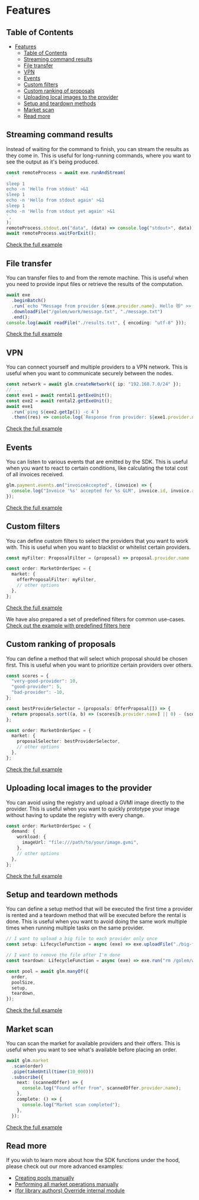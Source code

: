 # Features

## Table of Contents

<!-- TOC -->

- [Features](#features)
  - [Table of Contents](#table-of-contents)
  - [Streaming command results](#streaming-command-results)
  - [File transfer](#file-transfer)
  - [VPN](#vpn)
  - [Events](#events)
  - [Custom filters](#custom-filters)
  - [Custom ranking of proposals](#custom-ranking-of-proposals)
  - [Uploading local images to the provider](#uploading-local-images-to-the-provider)
  - [Setup and teardown methods](#setup-and-teardown-methods)
  - [Market scan](#market-scan)
  - [Read more](#read-more)

## Streaming command results

Instead of waiting for the command to finish, you can stream the results as they come in. This is useful for
long-running
commands, where you want to see the output as it's being produced.

```ts
const remoteProcess = await exe.runAndStream(
  `
sleep 1
echo -n 'Hello from stdout' >&1
sleep 1
echo -n 'Hello from stdout again' >&1
sleep 1
echo -n 'Hello from stdout yet again' >&1
`,
);
remoteProcess.stdout.on("data", (data) => console.log("stdout>", data));
await remoteProcess.waitForExit();
```

[Check the full example](../examples/rental-model/basic/run-and-stream.ts)

## File transfer

You can transfer files to and from the remote machine. This is useful when you need to provide input files or retrieve
the results of the computation.

```ts
await exe
  .beginBatch()
  .run(`echo "Message from provider ${exe.provider.name}. Hello 😻" >> /golem/work/message.txt`)
  .downloadFile("/golem/work/message.txt", "./message.txt")
  .end();
console.log(await readFile("./results.txt", { encoding: "utf-8" }));
```

[Check the full example](../examples/rental-model/basic/transfer.ts)

## VPN

You can connect yourself and multiple providers to a VPN network. This is useful when you want to communicate
securely between the nodes.

```ts
const network = await glm.createNetwork({ ip: "192.168.7.0/24" });
// ...
const exe1 = await rental1.getExeUnit();
const exe2 = await rental2.getExeUnit();
await exe1
  .run(`ping ${exe2.getIp()} -c 4`)
  .then((res) => console.log(`Response from provider: ${exe1.provider.name} (ip: ${exe1.getIp()})`, res.stdout));
```

[Check the full example](../examples/rental-model/basic/vpn.ts)

## Events

You can listen to various events that are emitted by the SDK. This is useful when you want to react to certain
conditions, like calculating the total cost of all invoices received.

```ts
glm.payment.events.on("invoiceAccepted", (invoice) => {
  console.log("Invoice '%s' accepted for %s GLM", invoice.id, invoice.amount);
});
```

[Check the full example](../examples/rental-model/basic/events.ts)

## Custom filters

You can define custom filters to select the providers that you want to work with. This is useful when you want to
blacklist or whitelist certain providers.

```ts
const myFilter: ProposalFilter = (proposal) => proposal.provider.name !== "bad-provider";

const order: MarketOrderSpec = {
  market: {
    offerProposalFilter: myFilter,
    // other options
  },
};
```

[Check the full example](../examples/rental-model/advanced/proposal-filter.ts)

We have also prepared a set of predefined filters for common
use-cases. [Check out the example with predefined filters here](../examples/rental-model/advanced/proposal-predefined-filter.ts)

## Custom ranking of proposals

You can define a method that will select which proposal should be chosen first. This is useful when you want to
prioritize certain providers over others.

```ts
const scores = {
  "very-good-provider": 10,
  "good-provider": 5,
  "bad-provider": -10,
};

const bestProviderSelector = (proposals: OfferProposal[]) => {
  return proposals.sort((a, b) => (scores[b.provider.name] || 0) - (scores[a.provider.name] || 0))[0];
};

const order: MarketOrderSpec = {
  market: {
    proposalSelector: bestProviderSelector,
    // other options
  },
};
```

[Check the full example](../examples/rental-model/advanced/proposal-selector.ts)

## Uploading local images to the provider

You can avoid using the registry and upload a GVMI image directly to the provider. This is useful when you want to
quickly prototype your image without having to update the registry with every change.

```ts
const order: MarketOrderSpec = {
  demand: {
    workload: {
      imageUrl: "file:///path/to/your/image.gvmi",
    },
    // other options
  },
};
```

[Check the full example](../examples/rental-model/advanced/local-image/)

## Setup and teardown methods

You can define a setup method that will be executed the first time a provider is rented and a teardown method
that will be executed before the rental is done. This is useful when you want to avoid doing the same work
multiple times when running multiple tasks on the same provider.

```ts
// I want to upload a big file to each provider only once
const setup: LifecycleFunction = async (exe) => exe.uploadFile("./big-file.txt", "/golem/work/big-file.txt");

// I want to remove the file after I'm done
const teardown: LifecycleFunction = async (exe) => exe.run("rm /golem/work/big-file.txt");

const pool = await glm.manyOf({
  order,
  poolSize,
  setup,
  teardown,
});
```

[Check the full example](../examples/rental-model/advanced/setup-and-teardown.ts)

## Market scan

You can scan the market for available providers and their offers. This is useful when you want to see what's available
before placing an order.

```ts
await glm.market
  .scan(order)
  .pipe(takeUntil(timer(10_000)))
  .subscribe({
    next: (scannedOffer) => {
      console.log("Found offer from", scannedOffer.provider.name);
    },
    complete: () => {
      console.log("Market scan completed");
    },
  });
```

[Check the full example](../examples/core-api/scan.ts)

## Read more

If you wish to learn more about how the SDK functions under the hood, please check out our more advanced examples:

- [Creating pools manually](../examples/core-api/manual-pools.ts)
- [Performing all market operations manually](../examples/core-api/step-by-step.ts)
- [(for library authors) Override internal module](../examples/core-api/override-module.ts)
